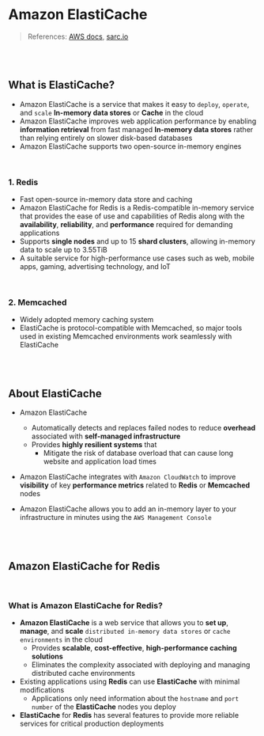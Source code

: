 # Amazon ElastiCache

> References: [AWS docs](https://docs.aws.amazon.com/AmazonElastiCache/latest/red-ug/WhatIs.html), [sarc.io](https://sarc.io/index.php/aws/656-aws-amazon-elasticache)

<br>

<br>

## What is ElastiCache?

- Amazon ElastiCache is a service that makes it easy to `deploy`, `operate`, and `scale` **In-memory data stores** or **Cache** in the cloud
- Amazon ElastiCache improves web application performance by enabling **information retrieval** from fast managed **In-memory data stores** rather than relying entirely on slower disk-based databases
- Amazon ElastiCache supports two open-source in-memory engines

<br>

### 1. Redis

- Fast open-source in-memory data store and caching
- Amazon ElastiCache for Redis is a Redis-compatible in-memory service that provides the ease of use and capabilities of Redis along with the **availability**, **reliability**, and **performance** required for demanding applications
- Supports **single nodes** and up to 15 **shard clusters**, allowing in-memory data to scale up to 3.55TiB
- A suitable service for high-performance use cases such as web, mobile apps, gaming, advertising technology, and IoT

<br>

### 2. Memcached

- Widely adopted memory caching system
- ElastiCache is protocol-compatible with Memcached, so major tools used in existing Memcached environments work seamlessly with ElastiCache

<br>

<br>

## About ElastiCache

- Amazon ElastiCache
  - Automatically detects and replaces failed nodes to reduce **overhead** associated with **self-managed infrastructure**
  - Provides **highly resilient systems** that
    - Mitigate the risk of database overload that can cause long website and application load times

- Amazon ElastiCache integrates with `Amazon CloudWatch` to improve **visibility** of key **performance metrics** related to **Redis** or **Memcached** nodes

- Amazon ElastiCache allows you to add an in-memory layer to your infrastructure in minutes using the `AWS Management Console`

<br><br>

## Amazon ElastiCache for Redis

<br>

### What is Amazon ElastiCache for Redis?

- **Amazon ElastiCache** is a web service that allows you to **set up**, **manage**, and **scale** `distributed in-memory data stores` or `cache environments` in the cloud
  - Provides **scalable**, **cost-effective**, **high-performance caching solutions**
  - Eliminates the complexity associated with deploying and managing distributed cache environments
- Existing applications using **Redis** can use **ElastiCache** with minimal modifications
  - Applications only need information about the `hostname` and `port number` of the **ElastiCache** nodes you deploy
- **ElastiCache** for **Redis** has several features to provide more reliable services for critical production deployments

<br> 
